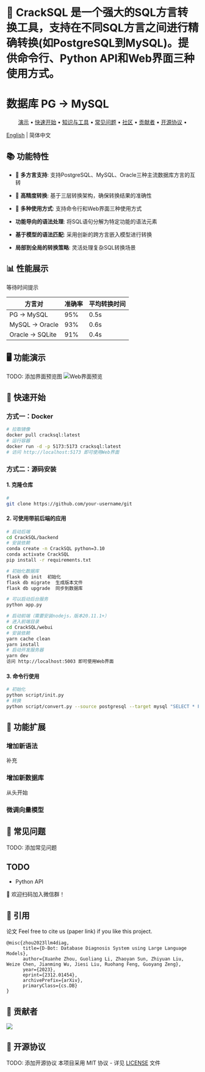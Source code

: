 # 👋 CrackSQL 是一个强大的SQL方言转换工具，支持在不同SQL方言之间进行精确转换(如PostgreSQL到MySQL)。提供命令行、Python API和Web界面三种使用方式。

# 数据库 PG → MySQL

<p align="center">
  <a href="#-demo">演示</a> •
  <a href="#-quickstart">快速开始</a> •
  <a href="#-doc2knowledge">知识与工具</a> • 
  <a href="#-FAQ">常见问题</a> •  
  <a href="#-community">社区</a> •  
  <a href="#-contributors">贡献者</a> •  
  <a href="#-license">开源协议</a> •  
</p>

[English](./README_EN.md) | 简体中文

## 📚 功能特性

- 🚀 **多方言支持**: 支持PostgreSQL、MySQL、Oracle三种主流数据库方言的互转
- 🎯 **高精度转换**: 基于三层转换架构，确保转换结果的准确性
- 🌟 **多种使用方式**: 支持命令行和Web界面三种使用方式

- **功能导向的语法处理**: 将SQL语句分解为特定功能的语法元素
- **基于模型的语法匹配**: 采用创新的跨方言嵌入模型进行转换
- **局部到全局的转换策略**: 灵活处理复杂SQL转换场景

## 📊 性能展示

等待时间提示

| 方言对 | 准确率 | 平均转换时间 |
|-------|--------|------------|
| PG → MySQL | 95% | 0.5s |
| MySQL → Oracle | 93% | 0.6s |
| Oracle → SQLite | 91% | 0.4s |


<span id="-demo"></span>
## 🖥️ 功能演示

TODO: 添加界面预览图
![Web界面预览](./docs/images/web-preview.png)


<span id="-quickstart"></span>
## 🚀 快速开始

### 方式一：Docker

```bash
# 拉取镜像
docker pull cracksql:latest
# 运行容器
docker run -d -p 5173:5173 cracksql:latest
# 访问 http://localhost:5173 即可使用Web界面
```

### 方式二：源码安装

#### 1. 克隆仓库
```bash
# 
git clone https://github.com/your-username/git
```


#### 2. 可使用带前后端的应用
```bash
# 启动后端
cd CrackSQL/backend
# 安装依赖
conda create -n CrackSQL python=3.10
conda activate CrackSQL
pip install -r requirements.txt

# 初始化数据库
flask db init  初始化
flask db migrate  生成版本文件
flask db upgrade  同步到数据库

# 可以启动后台服务
python app.py

# 启动前端（需要安装nodejs，版本20.11.1+）
# 进入前端目录
cd CrackSQL/webui
# 安装依赖
yarn cache clean
yarn install
# 启动开发服务器
yarn dev
访问 http://localhost:5003 即可使用Web界面
```

#### 3. 命令行使用
```bash
# 初始化
python script/init.py
# 转换
python script/convert.py --source postgresql --target mysql "SELECT * FROM users LIMIT 10" --source_db_type pg --target_db_type mysql --target_db_host localhost --target_db_port 3306 --target_db_user root --target_db_password 123456 --output_file output.json
```



<span id="-doc2knowledge"></span>
## 📎 功能扩展
### 增加新语法
补充

### 增加新数据库
从头开始

### 微调向量模型

<span id="-FAQ"></span>
## 🤔 常见问题
TODO: 添加常见问题

## TODO
- Python API

<span id="-community"></span>
👫 欢迎扫码加入微信群！


## 📒 引用
论文
Feel free to cite us (paper link) if you like this project.
```
@misc{zhou2023llm4diag,
      title={D-Bot: Database Diagnosis System using Large Language Models}, 
      author={Xuanhe Zhou, Guoliang Li, Zhaoyan Sun, Zhiyuan Liu, Weize Chen, Jianming Wu, Jiesi Liu, Ruohang Feng, Guoyang Zeng},
      year={2023},
      eprint={2312.01454},
      archivePrefix={arXiv},
      primaryClass={cs.DB}
}
```

<span id="-contributors"></span>
## 📧 贡献者
<a href="https://github.com/TsinghuaDatabaseGroup/DB-GPT/network/dependencies">
  <img src="https://contrib.rocks/image?repo=TsinghuaDatabaseGroup/DB-GPT" />
</a>


<span id="-license"></span>
## 📝 开源协议
TODO: 添加开源协议
本项目采用 MIT 协议 - 详见 [LICENSE](LICENSE) 文件


